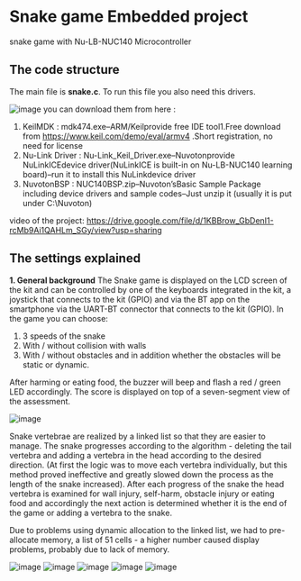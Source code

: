 # Snake game Embedded project
snake game with Nu-LB-NUC140 Microcontroller

## The code structure
The main file is **snake.c**. 
To run this file you also need this drivers.






![image](https://user-images.githubusercontent.com/68822926/123509870-af4ab980-d680-11eb-9e17-64fab8ffe263.png)
you can download them from here : 

1. KeilMDK : mdk474.exe–ARM/Keilprovide free IDE tool1.Free download from https://www.keil.com/demo/eval/armv4 .Short registration, no need for license
2. Nu-Link Driver : Nu-Link_Keil_Driver.exe–Nuvotonprovide NuLinkICEdevice driver(NuLinkICE is built-in on Nu-LB-NUC140 learning board)–run it to install this NuLinkdevice driver
3. NuvotonBSP : NUC140BSP.zip–Nuvoton’sBasic Sample Package including device drivers and sample codes–Just unzip it  (usually it is put under C:\Nuvoton\)


video of the project:
https://drive.google.com/file/d/1KBBrow_GbDenI1-rcMb9Ai1QAHLm_SGy/view?usp=sharing

## The settings explained

**1. General background**
The Snake game is displayed on the LCD screen of the kit and can be controlled by one of the keyboards integrated in the kit, a joystick that connects to the kit (GPIO) and via the BT app on the smartphone via the UART-BT connector that connects to the kit (GPIO).
In the game you can choose:
1. 3 speeds of the snake
2. With / without collision with walls
3. With / without obstacles and in addition whether the obstacles will be static or dynamic.

After harming or eating food, the buzzer will beep and flash a red / green LED accordingly.
The score is displayed on top of a seven-segment view of the assessment.








![image](https://user-images.githubusercontent.com/68822926/123510069-187efc80-d682-11eb-9ea2-a60d0f6fcafe.png)


Snake vertebrae are realized by a linked list so that they are easier to manage.
The snake progresses according to the algorithm - deleting the tail vertebra and adding a vertebra in the head according to the desired direction.
(At first the logic was to move each vertebra individually, but this method proved ineffective and greatly slowed down the process as the length of the snake increased).
After each progress of the snake the head vertebra is examined for wall injury, self-harm, obstacle injury or eating food and accordingly the next action is determined whether it is the end of the game or adding a vertebra to the snake.

Due to problems using dynamic allocation to the linked list, we had to pre-allocate memory, a list of 51 cells - a higher number caused display problems, probably due to lack of memory.

![image](https://user-images.githubusercontent.com/68822926/123510094-3ba9ac00-d682-11eb-863e-3746d1ba801d.png)
![image](https://user-images.githubusercontent.com/68822926/123510097-3f3d3300-d682-11eb-9711-037b2f0acbca.png)
![image](https://user-images.githubusercontent.com/68822926/123510101-419f8d00-d682-11eb-8226-618ea61ca87b.png)
![image](https://user-images.githubusercontent.com/68822926/123510104-4401e700-d682-11eb-8b2b-7deb8c41974d.png)
![image](https://user-images.githubusercontent.com/68822926/123510106-47956e00-d682-11eb-804a-1e7bee41ef64.png)


